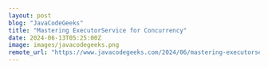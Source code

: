 ```yaml
---
layout: post
blog: "JavaCodeGeeks"
title: "Mastering ExecutorService for Concurrency"
date: 2024-06-13T05:25:00Z
image: images/javacodegeeks.png
remote_url: "https://www.javacodegeeks.com/2024/06/mastering-executorservice-for-concurrency.html"
---
```

